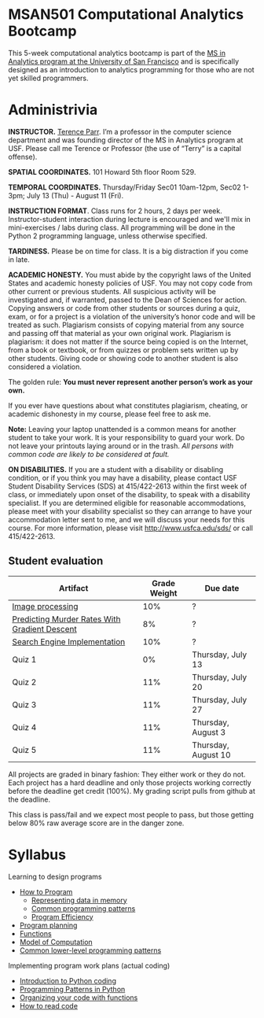 MSAN501 Computational Analytics Bootcamp
=======

This 5-week computational analytics bootcamp is part of the [MS in Analytics program at the University of San Francisco](http://analytics.usfca.edu) and is specifically designed as an introduction to analytics programming for those who are not yet skilled programmers.

# Administrivia

**INSTRUCTOR.** [Terence Parr](http://parrt.cs.usfca.edu). I’m a professor in the computer science department and was founding director of the MS in Analytics program at USF.  Please call me Terence or Professor (the use of “Terry” is a capital offense).

**SPATIAL COORDINATES.** 101 Howard 5th floor Room 529.

**TEMPORAL COORDINATES.** Thursday/Friday Sec01 10am-12pm, Sec02 1-3pm; July 13 (Thu) - August 11 (Fri).

**INSTRUCTION FORMAT**. Class runs for 2 hours, 2 days per week. Instructor-student interaction during lecture is encouraged and we'll mix in mini-exercises / labs during class. All programming will be done in the Python 2 programming language, unless otherwise specified.

**TARDINESS.** Please be on time for class. It is a big distraction if you come in late.

**ACADEMIC HONESTY.** You must abide by the copyright laws of the United States and academic honesty policies of USF. You may not copy code from other current or previous students. All suspicious activity will be investigated and, if warranted, passed to the Dean of Sciences for action.  Copying answers or code from other students or sources during a quiz, exam, or for a project is a violation of the university’s honor code and will be treated as such. Plagiarism consists of copying material from any source and passing off that material as your own original work. Plagiarism is plagiarism: it does not matter if the source being copied is on the Internet, from a book or textbook, or from quizzes or problem sets written up by other students. Giving code or showing code to another student is also considered a violation.

The golden rule: **You must never represent another person’s work as your own.**

If you ever have questions about what constitutes plagiarism, cheating, or academic dishonesty in my course, please feel free to ask me.

**Note:** Leaving your laptop unattended is a common means for another student to take your work. It is your responsibility to guard your work. Do not leave your printouts laying around or in the trash. *All persons with common code are likely to be considered at fault.*

**ON DISABILITIES.** If you are a student with a disability or disabling condition, or if you think you may have a disability, please contact USF Student Disability Services (SDS) at 415/422-2613 within the first week of class, or immediately upon onset of the disability, to speak with a disability specialist. If you are determined eligible for reasonable accommodations, please meet with your disability specialist so they can arrange to have your accommodation letter sent to me, and we will discuss your needs for this course. For more information, please visit http://www.usfca.edu/sds/ or call 415/422-2613.

## Student evaluation

| Artifact | Grade Weight | Due date |
|--------|--------|--------|
|[Image processing](https://github.com/parrt/msan501/raw/master/projects/images.pdf)| 10%| ? |
| [Predicting Murder Rates With Gradient Descent](https://github.com/parrt/msan501/raw/master/projects/regression-gradient-descent.pdf)| 8%| ? |
| [Search Engine Implementation](https://github.com/parrt/msan501/blob/master/projects/hashtable.md)| 10%| ? |
|Quiz 1| 0% | Thursday, July 13 |
|Quiz 2| 11%| Thursday, July 20 |
|Quiz 3| 11%| Thursday, July 27 |
|Quiz 4| 11%| Thursday, August 3 |
|Quiz 5| 11%| Thursday, August 10 |

All projects are graded in binary fashion: They either work or they do not. Each project has a hard deadline and only those projects working correctly before the deadline get credit (100%).  My grading script pulls from github at the deadline.

This class is pass/fail and we expect most people to pass, but those getting below 80% raw average score are in the danger zone.

# Syllabus

Learning to design programs

* [How to Program](notes/programming.md)
  * [Representing data in memory](notes/data-in-memory.md)
  * [Common programming patterns](notes/patterns.md)
  * [Program Efficiency](notes/complexity.md)
* [Program planning](notes/planning.md)
* [Functions](notes/functions.md)
* [Model of Computation](notes/computation.md)
* [Common lower-level programming patterns](notes/combinations.md)

Implementing program work plans (actual coding)

* [Introduction to Python coding](notes/coding.ipynb)
* [Programming Patterns in Python](notes/python-patterns.ipynb)
* [Organizing your code with functions](notes/coding-functions.ipynb)
* [How to read code](notes/reading-code.md)
